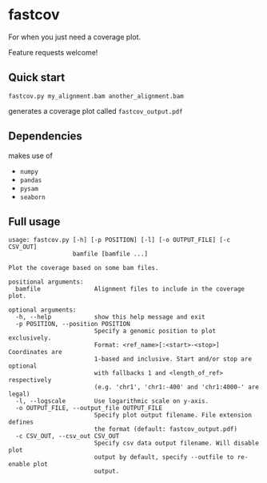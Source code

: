 # fastcov

For when you just need a coverage plot.

Feature requests welcome!

## Quick start
```
fastcov.py my_alignment.bam another_alignment.bam
```

generates a coverage plot called `fastcov_output.pdf`

## Dependencies
makes use of
* `numpy`
* `pandas`
* `pysam`
* `seaborn`

## Full usage
```
usage: fastcov.py [-h] [-p POSITION] [-l] [-o OUTPUT_FILE] [-c CSV_OUT]
                  bamfile [bamfile ...]

Plot the coverage based on some bam files.

positional arguments:
  bamfile               Alignment files to include in the coverage plot.

optional arguments:
  -h, --help            show this help message and exit
  -p POSITION, --position POSITION
                        Specify a genomic position to plot exclusively.
                        Format: <ref_name>[:<start>-<stop>] Coordinates are
                        1-based and inclusive. Start and/or stop are optional
                        with fallbacks 1 and <length_of_ref> respectively
                        (e.g. 'chr1', 'chr1:-400' and 'chr1:4000-' are legal)
  -l, --logscale        Use logarithmic scale on y-axis.
  -o OUTPUT_FILE, --output_file OUTPUT_FILE
                        Specify plot output filename. File extension defines
                        the format (default: fastcov_output.pdf)
  -c CSV_OUT, --csv_out CSV_OUT
                        Specify csv data output filename. Will disable plot
                        output by default, specify --outfile to re-enable plot
                        output.
```
